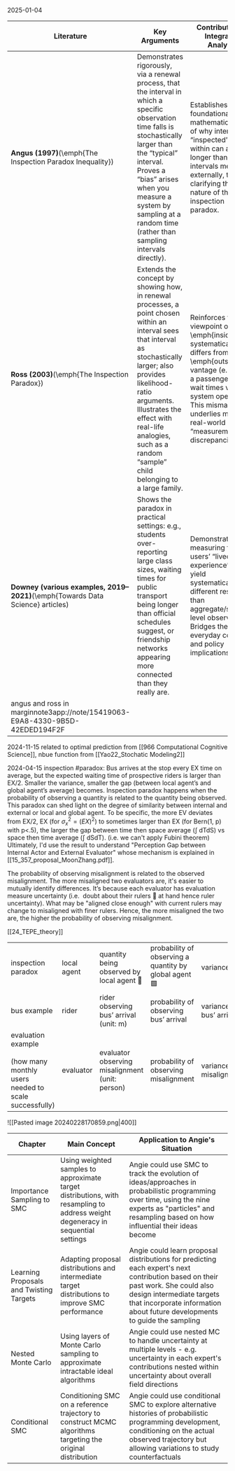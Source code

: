 2025-01-04

| **Literature**                                                                 | **Key Arguments**                                                                                                                                                                                                                                                                                | **Contribution to Integrated Analysis**                                                                                                                                                                                                         |
| ------------------------------------------------------------------------------ | ------------------------------------------------------------------------------------------------------------------------------------------------------------------------------------------------------------------------------------------------------------------------------------------------ | ----------------------------------------------------------------------------------------------------------------------------------------------------------------------------------------------------------------------------------------------- |
| **Angus (1997)**(\emph{The Inspection Paradox Inequality})                     | Demonstrates rigorously, via a renewal process, that the interval in which a specific observation time falls is stochastically larger than the “typical” interval. Proves a “bias” arises when you measure a system by sampling at a random time (rather than sampling intervals directly).      | Establishes a foundational mathematical proof of why intervals “inspected” from within can appear longer than intervals measured externally, thus clarifying the nature of the inspection paradox.                                              |
| **Ross (2003)**(\emph{The Inspection Paradox})<br>                             | Extends the concept by showing how, in renewal processes, a point chosen within an interval sees that interval as stochastically larger; also provides likelihood-ratio arguments. Illustrates the effect with real-life analogies, such as a random “sample” child belonging to a large family. | Reinforces that the viewpoint of an \emph{insider} systematically differs from an \emph{outside} vantage (e.g., how a passenger views wait times vs. the system operator). This mismatch underlies many real-world “measurement” discrepancies. |
| **Downey (various examples, 2019–2021)**(\emph{Towards Data Science} articles) | Shows the paradox in practical settings: e.g., students over-reporting large class sizes, waiting times for public transport being longer than official schedules suggest, or friendship networks appearing more connected than they really are.                                                 | Demonstrates that measuring from users’ “lived experience” can yield systematically different results than aggregate/system-level observations. Bridges theory to everyday contexts and policy implications.                                    |
| angus and ross in marginnote3app://note/15419063-E9A8-4330-9B5D-42EDED194F2F   |                                                                                                                                                                                                                                                                                                  |                                                                                                                                                                                                                                                 |

2024-11-15
related to optimal prediction from [[966 Computational Cognitive Science]], nbue function from [[Yao22_Stochatic Modeling2]]

2024-04-15
inspection #paradox: Bus arrives at the stop every EX time on average, but the expected waiting time of prospective riders is larger than EX/2. Smaller the variance, smaller the gap (between local agent’s and global agent’s average) becomes. Inspection paradox happens when the probability of observing a quantity is related to the quantity being observed. This paradox can shed light on the degree of similarity between internal and external or local and global agent. To be specific, the more EV deviates from EX/2, EX (for $\sigma_x^2 = (EX)^2$) to sometimes larger than EX (for Bern(1, p) with p<.5), the larger the gap between time then space average ($\int$ dTdS) vs space then time average ($\int$ dSdT). (i.e. we can't apply Fubini theorem)
Ultimately, I'd use the result to understand "Perception Gap between Internal Actor and External Evaluator" whose mechanism is explained in [[15_357_proposal_MoonZhang.pdf]].  

The probability of observing misalignment is related to the observed misalignment. The more misaligned two evaluators are, it's easier to mutually identify differences. It’s because each evaluator has evaluation measure uncertainty (i.e.  doubt about their rulers 📏 at hand hence ruler uncertainty). What may be "aligned close enough" with current rulers may change to misaligned with finer rulers. Hence, the more misaligned the two are, the higher the probability of observing misalignment.

[[24_TEPE_theory]]

|   |   |   |   |   |
|---|---|---|---|---|
|inspection paradox|local agent|quantity being observed by local agent 🔴|probability of observing a quantity by global agent 🟩|variance|
|bus example|rider|rider observing bus’ arrival (unit: m)|probability of observing bus’ arrival|variance of bus’ arrival|
|evaluation example<br><br>(how many monthly users needed to scale successfully)|evaluator|evaluator observing misalignment (unit: person)|probability of observing misalignment|variance of misalignment|

  
  ![[Pasted image 20240228170859.png|400]]
  


| Chapter | Main Concept | Application to Angie's Situation |
|---------|--------------|----------------------------------|
| Importance Sampling to SMC | Using weighted samples to approximate target distributions, with resampling to address weight degeneracy in sequential settings | Angie could use SMC to track the evolution of ideas/approaches in probabilistic programming over time, using the nine experts as "particles" and resampling based on how influential their ideas become |
| Learning Proposals and Twisting Targets | Adapting proposal distributions and intermediate target distributions to improve SMC performance | Angie could learn proposal distributions for predicting each expert's next contribution based on their past work. She could also design intermediate targets that incorporate information about future developments to guide the sampling |
| Nested Monte Carlo | Using layers of Monte Carlo sampling to approximate intractable ideal algorithms | Angie could use nested MC to handle uncertainty at multiple levels - e.g. uncertainty in each expert's contributions nested within uncertainty about overall field directions |
| Conditional SMC | Conditioning SMC on a reference trajectory to construct MCMC algorithms targeting the original distribution | Angie could use conditional SMC to explore alternative histories of probabilistic programming development, conditioning on the actual observed trajectory but allowing variations to study counterfactuals |
